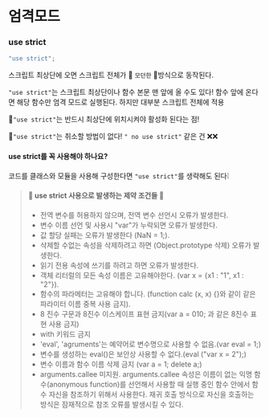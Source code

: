 # 엄격모드

### use strict

```jsx
"use strict";
```

스크립트 최상단에 오면 스크립트 전체가 💛 `모던한` 💛방식으로 동작된다.

`"use strict"`는 스크립트 최상단이나 함수 본문 맨 앞에 올 수도 있다!
함수 앞에 온다면 해당 함수만 엄격 모드로 실행된다. 
하지만 대부분 스크립트 전체에 적용 

📣`"use strict"`는 반드시 최상단에 위치시켜야 활성화 된다는 점!

📣`"use strict"`는 취소할 방법이 없다! `" no use strict"` 같은 건 ❌❌

#### use strict를 꼭 사용해야 하나요?

코드를 클래스와 모듈을 사용해 구성한다면 `"use strict"`를 생략해도 된다❕




  > #### 🤜 use strict 사용으로 발생하는 제약 조건들 🤛
  > - 전역 변수를 허용하지 않으며, 전역 변수 선언시 오류가 발생한다.
  > - 변수 이름 선언 및 사용시 "var"가 누락되면 오류가 발생한다.
  > - 값 할당 실패는 오류가 발생한다 (NaN = 1;).
  > - 삭제할 수없는 속성을 삭제하려고 하면 (Object.prototype 삭제) 오류가 발생한다.
  > - 읽기 전용 속성에 쓰기를 하려고 하면 오류가 발생한다.
  > - 객체 리터럴의 모든 속성 이름은 고유해야한다. (var x = {x1 : "1", x1 : "2"}).
  > - 함수의 파라메터는 고유해야 합니다. (function calc (x, x) {}와 같이 같은 파라미터 이름 중복 사용 금지).
  > - 8 진수 구문과 8진수 이스케이프 표현 금지(var a = 010; 과 같은 8진수 표현 사용 금지)
  > - with 키워드 금지
  > - 'eval', 'agruments'는 예약어로 변수명으로 사용할 수 없음.(var eval = 1;)
  > - 변수를 생성하는 eval()은 보안상 사용할 수 없다.(eval ("var x = 2");)
  > - 변수 이름과 함수 이름 삭제 금지 (var a = 1; delete a;)
  > - arguments.callee 미지원. arguments.callee 속성은 이름이 없는 익명 함수(anonymous function)를 선언해서 사용할 때 실행 중인 함수 안에서 함수 자신을 참조하기 위해서 사용한다. 
   재귀 호출 방식으로 자신을 호출하는 방식은 잠재적으로 참조 오류를 발생시킬 수 있다.
 </aside>
